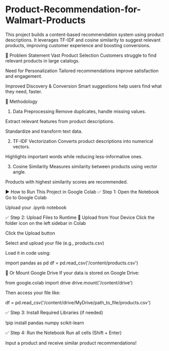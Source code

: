 # Product-Recommendation-for-Walmart-Products

This project builds a content-based recommendation system using product descriptions. It leverages TF-IDF and cosine similarity to suggest relevant products, improving customer experience and boosting conversions.

📌 Problem Statement
Vast Product Selection
Customers struggle to find relevant products in large catalogs.

Need for Personalization
Tailored recommendations improve satisfaction and engagement.

Improved Discovery & Conversion
Smart suggestions help users find what they need, faster.

🔧 Methodology
1. Data Preprocessing
Remove duplicates, handle missing values.

Extract relevant features from product descriptions.

Standardize and transform text data.

2. TF-IDF Vectorization
Converts product descriptions into numerical vectors.

Highlights important words while reducing less-informative ones.

3. Cosine Similarity
Measures similarity between products using vector angle.

Products with highest similarity scores are recommended.


▶️ How to Run This Project in Google Colab
✅ Step 1: Open the Notebook
Go to Google Colab

Upload your .ipynb notebook

✅ Step 2: Upload Files to Runtime
📁 Upload from Your Device
Click the folder icon on the left sidebar in Colab

Click the Upload button

Select and upload your file (e.g., products.csv)

Load it in code using:


import pandas as pd
df = pd.read_csv('/content/products.csv')

🔗 Or Mount Google Drive
If your data is stored on Google Drive:

from google.colab import drive
drive.mount('/content/drive')

Then access your file like:

df = pd.read_csv('/content/drive/MyDrive/path_to_file/products.csv')

✅ Step 3: Install Required Libraries (if needed)

!pip install pandas numpy scikit-learn

✅ Step 4: Run the Notebook
Run all cells (Shift + Enter)

Input a product and receive similar product recommendations!
